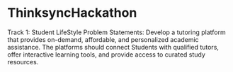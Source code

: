# ThinksyncHackathon
Track 1: Student LifeStyle
Problem Statements: Develop a tutoring platform that provides on-demand, affordable, and personalized academic assistance. The platforms should connect Students with qualified tutors, offer interactive learning tools, and provide access to curated study resources.
